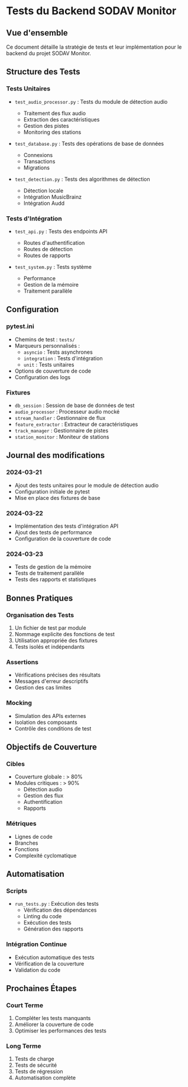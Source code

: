 # Tests du Backend SODAV Monitor

## Vue d'ensemble
Ce document détaille la stratégie de tests et leur implémentation pour le backend du projet SODAV Monitor.

## Structure des Tests

### Tests Unitaires
- `test_audio_processor.py` : Tests du module de détection audio
  - Traitement des flux audio
  - Extraction des caractéristiques
  - Gestion des pistes
  - Monitoring des stations

- `test_database.py` : Tests des opérations de base de données
  - Connexions
  - Transactions
  - Migrations

- `test_detection.py` : Tests des algorithmes de détection
  - Détection locale
  - Intégration MusicBrainz
  - Intégration Audd

### Tests d'Intégration
- `test_api.py` : Tests des endpoints API
  - Routes d'authentification
  - Routes de détection
  - Routes de rapports

- `test_system.py` : Tests système
  - Performance
  - Gestion de la mémoire
  - Traitement parallèle

## Configuration

### pytest.ini
- Chemins de test : `tests/`
- Marqueurs personnalisés :
  - `asyncio` : Tests asynchrones
  - `integration` : Tests d'intégration
  - `unit` : Tests unitaires
- Options de couverture de code
- Configuration des logs

### Fixtures
- `db_session` : Session de base de données de test
- `audio_processor` : Processeur audio mocké
- `stream_handler` : Gestionnaire de flux
- `feature_extractor` : Extracteur de caractéristiques
- `track_manager` : Gestionnaire de pistes
- `station_monitor` : Moniteur de stations

## Journal des modifications

### 2024-03-21
- Ajout des tests unitaires pour le module de détection audio
- Configuration initiale de pytest
- Mise en place des fixtures de base

### 2024-03-22
- Implémentation des tests d'intégration API
- Ajout des tests de performance
- Configuration de la couverture de code

### 2024-03-23
- Tests de gestion de la mémoire
- Tests de traitement parallèle
- Tests des rapports et statistiques

## Bonnes Pratiques

### Organisation des Tests
1. Un fichier de test par module
2. Nommage explicite des fonctions de test
3. Utilisation appropriée des fixtures
4. Tests isolés et indépendants

### Assertions
- Vérifications précises des résultats
- Messages d'erreur descriptifs
- Gestion des cas limites

### Mocking
- Simulation des APIs externes
- Isolation des composants
- Contrôle des conditions de test

## Objectifs de Couverture

### Cibles
- Couverture globale : > 80%
- Modules critiques : > 90%
  - Détection audio
  - Gestion des flux
  - Authentification
  - Rapports

### Métriques
- Lignes de code
- Branches
- Fonctions
- Complexité cyclomatique

## Automatisation

### Scripts
- `run_tests.py` : Exécution des tests
  - Vérification des dépendances
  - Linting du code
  - Exécution des tests
  - Génération des rapports

### Intégration Continue
- Exécution automatique des tests
- Vérification de la couverture
- Validation du code

## Prochaines Étapes

### Court Terme
1. Compléter les tests manquants
2. Améliorer la couverture de code
3. Optimiser les performances des tests

### Long Terme
1. Tests de charge
2. Tests de sécurité
3. Tests de régression
4. Automatisation complète 